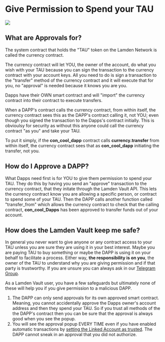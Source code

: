 
# Give Permission to Spend your TAU


![](../../img/wallet/linked_account_approve.png)

## What are Approvals for?
The system contract that holds the "TAU" token on the Lamden Network is called the currency contract.

The currency contract will let YOU, the owner of the account, do what you wish with your TAU because you can sign the transaction to the currency contract with your account keys. All you need to do is sign a transaction to the "transfer" method of the currency contract and it will execute that for you, no "approval" is needed because it knows you are you.

Dapps have their OWN smart contract and will "import" the currency contract into their contract to execute transfers.

When a DAPP's contract calls the currency contract, from within itself, the currency contract sees this as the DAPP's contract calling it, not YOU; even though you signed the transaction to the Dapps's contract initially.  This is obvioulsy for security as without this anyone could call the currency contract "as you" and take your TAU.

To put it simply, if the **con_cool_dapp** contract calls **currency.transfer** from within itself, the currency contract sees that as **con_cool_dapp** initiating the transfer, not you.

## How do I Approve a DAPP?
What Dapps need first is for YOU to give them permission to spend your TAU.  They do this by having you send an "approve" transaction to the currency contract, that they initate through the Lamden Vault API.  This lets the currency contract know you are allowing a specific person, or contract to spend some of your TAU. Then the DAPP calls another function called "transfer_from" which allows the currency contract to check that the calling contract, **con_cool_Dapps** has been approved to transfer funds out of your account.

## How does the Lamden Vault keep me safe?
In general you never want to give anyone or any contract access to your TAU unless you are sure they are using it in your best interest.  Maybe you are paying TAU to buy something or maybe the DAPP is using it on your behalf to facilitate a process.  Either way, **the responsibility is on you**, the owner of the TAU to understand why you are giving permission and if that party is trustworthy. If you are unsure you can always ask in our <u>[Telegram Group](https://t.me/lamdenchat)</u>.

As a Lamden Vault user, you have a few safeguards but ultimately none of these will help you if you give permission to a malicious DAPP.
1. The DAPP can only send approvals for its own approved smart contract.  Meaning, you cannot accidentally approve the Dapps owner's account address and then they spend your TAU.  So if you trust all methods of the the DAPP's contract then you can be sure that the approval is always good when you see the popup.
2. You will see the approval popup EVERY TIME even if you have enabled automatic transactions by <u>[setting the Linked Account as trusted](/docs/wallet/accounts_linked_create#make-account-trusted)</u>.  The DAPP cannot sneak in an approval that you did not authorize.




